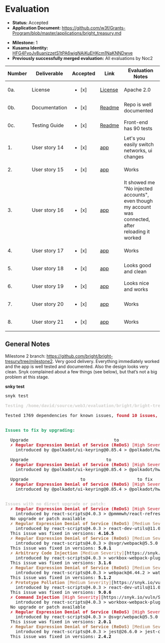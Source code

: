 # Evaluation

- **Status:** Accepted
- **Application Document:** https://github.com/w3f/Grants-Program/blob/master/applications/bright_treasury.md
* **Milestone:** 1
* **Kusama Identity:** [HFG4FvoJv8uanizzetS1tPA6wigNAiKuEHKcm1NaKNNDwve](https://polkascan.io/pre/kusama/account/HFG4FvoJv8uanizzetS1tPA6wigNAiKuEHKcm1NaKNNDwve)
* **Previously successfully merged evaluation:** All evaluations by Noc2

| Number | Deliverable | Accepted | Link | Evaluation Notes |
| ------ | ----------- | -------- | ---- |----------------- |
| 0a. | License | <ul><li>[x] </li></ul> | [License](https://github.com/bright/bright-tresury/blob/master/LICENSE.md)  | Apache 2.0 |
| 0b. | Documentation | <ul><li>[x] </li></ul> | [Readme](https://github.com/bright/bright-tresury/blob/milestone1/README.md) |  Repo is well documented |
| 0c. | Testing Guide | <ul><li>[x] </li></ul> | [Readme](https://github.com/bright/bright-tresury/blob/milestone1/README.md) | Front-end has 90 tests	|
|	1.	|	User story 14	|	<ul><li>[x] </li></ul> | [app](https://testing.treasury.brightinventions.pl/?networkId=development-2)  |  Let's you easily switch networks, ui changes	|
|	2.	|	User story 15	|	<ul><li>[x] </li></ul> | [app](https://testing.treasury.brightinventions.pl/ideas/new?networkId=development-2)  |  Works	|
|	3.	|	User story 16	|	<ul><li>[x] </li></ul> | [app](https://testing.treasury.brightinventions.pl/ideas?filter=mine)  |  It showed me "No injected accounts", even though my account was connected, after reloading it worked	|
|	4.	|	User story 17	|	<ul><li>[x] </li></ul> | [app](https://testing.treasury.brightinventions.pl/ideas?filter=mine)  |  Works	|
|	5.	|	User story 18	|	<ul><li>[x] </li></ul> | [app](https://testing.treasury.brightinventions.pl/stats?networkId=polkadot)  | Looks good and clean |
|	6.	|	User story 19	|	<ul><li>[x] </li></ul> | [app](https://testing.treasury.brightinventions.pl/?networkId=development-2)  | Looks nice and works|
|	7.	|	User story 20	|	<ul><li>[x] </li></ul> | [app](https://testing.treasury.brightinventions.pl/)  |  Works	|
|	8.	|	User story 21	|	<ul><li>[x] </li></ul> | [app](https://testing.treasury.brightinventions.pl/)  |  Works | 

## General Notes

Milestone 2 branch: https://github.com/bright/bright-tresury/tree/milestone2. Very good delivery. Everything immediately worked and the app is well tested and documented. Also the design looks very clean. Snyk complained about a few things (see below), but that’s not a big problem at this stage. 

**snky test**

<pre>snyk test

<font color="#D0CFCC"><b>Testing /home/david/source/web3/evaluation/bright/bright-tresury/www...</b></font>

Tested 1769 dependencies for known issues, <font color="#C01C28"><b>found 10 issues, 17 vulnerable paths.</b></font>


<font color="#26A269"><b>Issues to fix by upgrading:</b></font>

  Upgrade <font color="#FFFFFF"><b>@testing-library/jest-dom@4.2.4</b></font> to <font color="#FFFFFF"><b>@testing-library/jest-dom@5.1.0</b></font> to fix
<font color="#C01C28">  ✗ </font><font color="#C01C28"><b>Regular Expression Denial of Service (ReDoS)</b></font><font color="#C01C28"> [High Severity]</font>[https://snyk.io/vuln/SNYK-JS-ANSIREGEX-1583908] in <b>ansi-regex@3.0.0</b>
    introduced by @polkadot/ui-keyring@0.85.4 &gt; @polkadot/hw-ledger@7.4.1 &gt; @polkadot/hw-ledger-transports@7.4.1 &gt; @ledgerhq/hw-transport-node-hid-singleton@6.7.0 &gt; @ledgerhq/hw-transport-node-hid-noevents@6.7.0 &gt; node-hid@2.1.1 &gt; prebuild-install@6.1.4 &gt; npmlog@4.1.2 &gt; gauge@2.7.4 &gt; wide-align@1.1.3 &gt; string-width@2.1.1 &gt; strip-ansi@4.0.0 &gt; ansi-regex@3.0.0 and <font color="#33C7DE">4</font> other path(s)

  Upgrade <font color="#FFFFFF"><b>@testing-library/react@9.5.0</b></font> to <font color="#FFFFFF"><b>@testing-library/react@10.0.0</b></font> to fix
<font color="#C01C28">  ✗ </font><font color="#C01C28"><b>Regular Expression Denial of Service (ReDoS)</b></font><font color="#C01C28"> [High Severity]</font>[https://snyk.io/vuln/SNYK-JS-ANSIREGEX-1583908] in <b>ansi-regex@3.0.0</b>
    introduced by @polkadot/ui-keyring@0.85.4 &gt; @polkadot/hw-ledger@7.4.1 &gt; @polkadot/hw-ledger-transports@7.4.1 &gt; @ledgerhq/hw-transport-node-hid-singleton@6.7.0 &gt; @ledgerhq/hw-transport-node-hid-noevents@6.7.0 &gt; node-hid@2.1.1 &gt; prebuild-install@6.1.4 &gt; npmlog@4.1.2 &gt; gauge@2.7.4 &gt; wide-align@1.1.3 &gt; string-width@2.1.1 &gt; strip-ansi@4.0.0 &gt; ansi-regex@3.0.0 and <font color="#33C7DE">4</font> other path(s)

  Upgrade <font color="#FFFFFF"><b>@types/jest@24.9.1</b></font> to <font color="#FFFFFF"><b>@types/jest@25.1.0</b></font> to fix
<font color="#C01C28">  ✗ </font><font color="#C01C28"><b>Regular Expression Denial of Service (ReDoS)</b></font><font color="#C01C28"> [High Severity]</font>[https://snyk.io/vuln/SNYK-JS-ANSIREGEX-1583908] in <b>ansi-regex@3.0.0</b>
    introduced by @polkadot/ui-keyring@0.85.4 &gt; @polkadot/hw-ledger@7.4.1 &gt; @polkadot/hw-ledger-transports@7.4.1 &gt; @ledgerhq/hw-transport-node-hid-singleton@6.7.0 &gt; @ledgerhq/hw-transport-node-hid-noevents@6.7.0 &gt; node-hid@2.1.1 &gt; prebuild-install@6.1.4 &gt; npmlog@4.1.2 &gt; gauge@2.7.4 &gt; wide-align@1.1.3 &gt; string-width@2.1.1 &gt; strip-ansi@4.0.0 &gt; ansi-regex@3.0.0 and <font color="#33C7DE">4</font> other path(s)


<font color="#D0CFCC"><b>Issues with no direct upgrade or patch:</b></font>
<font color="#C01C28">  ✗ </font><font color="#C01C28"><b>Regular Expression Denial of Service (ReDoS)</b></font><font color="#C01C28"> [High Severity]</font>[https://snyk.io/vuln/SNYK-JS-ANSIHTML-1296849] in <b>ansi-html@0.0.7</b>
    introduced by react-scripts@4.0.3 &gt; @pmmmwh/react-refresh-webpack-plugin@0.4.3 &gt; ansi-html@0.0.7 and <font color="#33C7DE">1</font> other path(s)
  No upgrade or patch available
<font color="#A2734C">  ✗ </font><font color="#A2734C"><b>Regular Expression Denial of Service (ReDoS)</b></font><font color="#A2734C"> [Medium Severity]</font>[https://snyk.io/vuln/SNYK-JS-BROWSERSLIST-1090194] in <b>browserslist@4.14.2</b>
    introduced by react-scripts@4.0.3 &gt; react-dev-utils@11.0.4 &gt; browserslist@4.14.2
  This issue was fixed in versions: <b>4.16.5</b>
<font color="#A2734C">  ✗ </font><font color="#A2734C"><b>Regular Expression Denial of Service (ReDoS)</b></font><font color="#A2734C"> [Medium Severity]</font>[https://snyk.io/vuln/SNYK-JS-CSSWHAT-1298035] in <b>css-what@3.4.2</b>
    introduced by react-scripts@4.0.3 &gt; @svgr/webpack@5.5.0 &gt; @svgr/plugin-svgo@5.5.0 &gt; svgo@1.3.2 &gt; css-select@2.1.0 &gt; css-what@3.4.2
  This issue was fixed in versions: <b>5.0.1</b>
<font color="#A2734C">  ✗ </font><font color="#A2734C"><b>Arbitrary Code Injection</b></font><font color="#A2734C"> [Medium Severity]</font>[https://snyk.io/vuln/SNYK-JS-EJS-1049328] in <b>ejs@2.7.4</b>
    introduced by react-scripts@4.0.3 &gt; workbox-webpack-plugin@5.1.4 &gt; workbox-build@5.1.4 &gt; @surma/rollup-plugin-off-main-thread@1.4.2 &gt; ejs@2.7.4
  This issue was fixed in versions: <b>3.1.6</b>
<font color="#A2734C">  ✗ </font><font color="#A2734C"><b>Regular Expression Denial of Service (ReDoS)</b></font><font color="#A2734C"> [Medium Severity]</font>[https://snyk.io/vuln/SNYK-JS-GLOBPARENT-1016905] in <b>glob-parent@3.1.0</b>
    introduced by react-scripts@4.0.3 &gt; webpack@4.44.2 &gt; watchpack@1.7.5 &gt; watchpack-chokidar2@2.0.1 &gt; chokidar@2.1.8 &gt; glob-parent@3.1.0
  This issue was fixed in versions: <b>5.1.2</b>
<font color="#A2734C">  ✗ </font><font color="#A2734C"><b>Prototype Pollution</b></font><font color="#A2734C"> [Medium Severity]</font>[https://snyk.io/vuln/SNYK-JS-IMMER-1540542] in <b>immer@8.0.1</b>
    introduced by react-scripts@4.0.3 &gt; react-dev-utils@11.0.4 &gt; immer@8.0.1
  This issue was fixed in versions: <b>9.0.6</b>
<font color="#C01C28">  ✗ </font><font color="#C01C28"><b>Command Injection</b></font><font color="#C01C28"> [High Severity]</font>[https://snyk.io/vuln/SNYK-JS-LODASHTEMPLATE-1088054] in <b>lodash.template@4.5.0</b>
    introduced by react-scripts@4.0.3 &gt; workbox-webpack-plugin@5.1.4 &gt; workbox-build@5.1.4 &gt; lodash.template@4.5.0
  No upgrade or patch available
<font color="#C01C28">  ✗ </font><font color="#C01C28"><b>Regular Expression Denial of Service (ReDoS)</b></font><font color="#C01C28"> [High Severity]</font>[https://snyk.io/vuln/SNYK-JS-NTHCHECK-1586032] in <b>nth-check@1.0.2</b>
    introduced by react-scripts@4.0.3 &gt; @svgr/webpack@5.5.0 &gt; @svgr/plugin-svgo@5.5.0 &gt; svgo@1.3.2 &gt; css-select@2.1.0 &gt; nth-check@1.0.2
  This issue was fixed in versions: <b>2.0.1</b>
<font color="#A2734C">  ✗ </font><font color="#A2734C"><b>Regular Expression Denial of Service (ReDoS)</b></font><font color="#A2734C"> [Medium Severity]</font>[https://snyk.io/vuln/SNYK-JS-PROMPTS-1729737] in <b>prompts@2.4.0</b>
    introduced by react-scripts@4.0.3 &gt; jest@26.6.0 &gt; jest-cli@26.6.3 &gt; prompts@2.4.1 and <font color="#33C7DE">2</font> other path(s)
  This issue was fixed in versions: <b>2.4.2</b>
</pre>